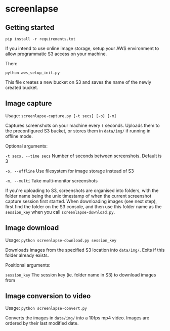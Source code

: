 # screenlapse

## Getting started

`pip install -r requirements.txt`

If you intend to use online image storage, setup your AWS environment to allow programmatic S3 access on your machine.

Then:

`python aws_setup_init.py`

This file creates a new bucket on S3 and saves the name of the newly created bucket.

## Image capture

Usage: `screenlapse-capture.py [-t secs] [-o] [-m]`

Captures screenshots on your machine every `t` seconds. Uploads them to the preconfigured S3 bucket, or stores them in `data/img/` if running in offline mode.

Optional arguments:
  
  `-t secs, --time secs`  Number of seconds between screenshots. Default is 3
  
  `-o, --offline`         Use filesystem for image storage instead of S3
  
  `-m, --multi`           Take multi-monitor screenshots
  
If you're uploading to S3, screenshots are organised into folders, with the folder name being the unix timestamp of when the current screenshot capture session first started. When downloading images (see next step), first find the folder on the S3 console, and then use this folder name as the `session_key` when you call `screenlapse-download.py`.

## Image download

Usage: `python screenlapse-download.py session_key`

Downloads images from the specified S3 location into `data/img/`. Exits if this folder already exists.

Positional arguments:

  `session_key`  The session key (ie. folder name in S3) to download images from


## Image conversion to video

Usage: `python screenlapse-convert.py`

Converts the images in `data/img/` into a 10fps mp4 video. Images are ordered by their last modified date.

